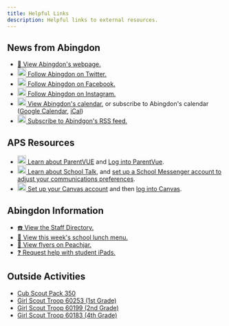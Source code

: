 ```yaml
---
title: Helpful Links
description: Helpful links to external resources.
---
```


## News from Abingdon
- [🏫 View Abingdon's webpage.](https://abingdon.apsva.us/)
- [<img src="/img/Twitter.svg" height="20" width="20"> Follow Abingdon on Twitter.](https://twitter.com/AbingdonGIFT)
- [<img src="/img/Facebook.svg" height="20" width="20"> Follow Abingdon on Facebook.](https://facebook.com/AbingdonES)
- [<img src="/img/Instagram.svg" height="20" width="20"> Follow Abingdon on Instagram.](https://www.instagram.com/abingdongift/)
- [<img src="/img/Calendar.svg" height="20" width="20"> View Abingdon's calendar](https://abingdon.apsva.us/calendar/), or subscribe to Abingdon's calendar ([Google Calendar](https://calendar.google.com/calendar/render?cid=webcal://abingdon.apsva.us/ical?t=84), [iCal](webcal://abingdon.apsva.us/ical))
- [<img src="/img/RSS.svg" height="20" width="20"> Subscribe to Abindgon's RSS feed.](https://abingdon.apsva.us/feed/)

## APS Resources
- [<img src="/img/ParentVUE.svg" height="20" width="20"> Learn about ParentVUE](https://www.apsva.us/family-access-center/) and [Log into ParentVue](https://vue.apsva.us).
- [<img src="/img/SchoolMessenger.svg" height="20" width="20"> Learn about School Talk](https://www.apsva.us/schooltalk/), and [set up a School Messenger account to adjust your communications preferences](https://go.schoolmessenger.com/).
- [<img src="/img/Canvas.svg" height="20" width="20"> Set up your Canvas account](https://www.apsva.us/digital-devices/digital-learning-device-help/canvas/) and then [log into Canvas](https://apsva.instructure.com/login/canvas).

## Abingdon Information
- [☎️ View the Staff Directory.](https://abingdon.apsva.us/staff-directory/)
- [🍱 View this week's school lunch menu.](https://apsva.nutrislice.com/menu/abingdon)
- [📜 View flyers on Peachjar.](https://app.peachjar.com/flyers/all/schools/24854)
- [❓ Request help with student iPads.](https://abingdon.apsva.us/technology/request-tech-help/)

## Outside Activities

- [Cub Scout Pack 350](https://pack350.mypack.us/)
- [Girl Scout Troop 60253 (1st Grade)](https://mygs.girlscouts.org/map;troopNumber=Troop%2060253;distanceInMiles=10;address=,,22206,;grades=;season=Current;type=TROOP)
- [Girl Scout Troop 60199 (2nd Grade)](https://mygs.girlscouts.org/map;troopNumber=Troop%2060199;distanceInMiles=10;address=,,22206,;grades=;season=Current;type=TROOP)
- [Girl Scout Troop 60183 (4th Grade)](https://mygs.girlscouts.org/map;troopNumber=Troop%2060183;distanceInMiles=10;address=,,22206,;grades=;season=Current;type=TROOP)